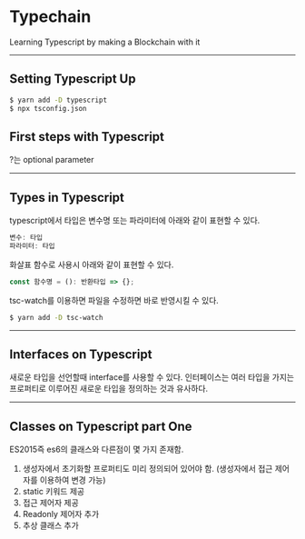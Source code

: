 # Typechain
Learning Typescript by making a Blockchain with it
- - -

## Setting Typescript Up
```bash
$ yarn add -D typescript
$ npx tsconfig.json
```

## First steps with Typescript
?는 optional parameter
- - -

## Types in Typescript
typescript에서 타입은 변수명 또는 파라미터에 아래와 같이 표현할 수 있다.
```typescript
변수: 타입
파라미터: 타입
```

화살표 함수로 사용시 아래와 같이 표현할 수 있다.
```typescript
const 함수명 = (): 반환타입 => {};
```

tsc-watch를 이용하면 파일을 수정하면 바로 반영시킬 수 있다.
```bash
$ yarn add -D tsc-watch
```
- - -

## Interfaces on Typescript
새로운 타입을 선언할때 interface를 사용할 수 있다.
인터페이스는 여러 타입을 가지는 프로퍼티로 이루어진 새로운 타입을 정의하는 것과 유사하다.
- - -

## Classes on Typescript part One
ES2015즉 es6의 클래스와 다른점이 몇 가지 존재함.  
1. 생성자에서 초기화할 프로퍼티도 미리 정의되어 있어야 함. (생성자에서 접근 제어자를 이용하여 변경 가능)
2. static 키워드 제공
3. 접근 제어자 제공
4. Readonly 제어자 추가
5. 추상 클래스 추가
